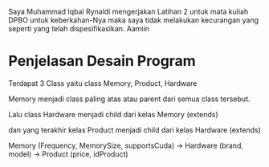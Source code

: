 Saya Muhammad Iqbal Rynaldi mengerjakan Latihan 2
untuk mata kuliah DPBO untuk keberkahan-Nya maka saya tidak melakukan kecurangan yang seperti yang telah dispesifikasikan. Aamiin

# Penjelasan Desain Program

Terdapat 3 Class yaitu class Memory, Product, Hardware

Memory menjadi class paling atas atau parent dari semua class tersebut.

Lalu class Hardware menjadi child dari kelas Memory (extends) 

dan yang terakhir kelas Product menjadi child dari kelas Hardware (extends)


Memory (Frequency, MemorySize, supportsCuda)
	-> Hardware (brand, model)
		-> Product (price, idProduct)